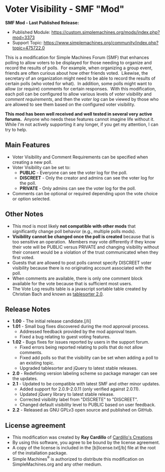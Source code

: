 # Voter Visibility - SMF "Mod"

**SMF Mod - Last Published Release:**
  - Published Module: https://custom.simplemachines.org/mods/index.php?mod=3373
  - Support Topic: https://www.simplemachines.org/community/index.php?topic=475722.0

This is a modification for Simple Machines Forum (SMF) that enhances polling to allow voters to be displayed for those needing to organize and record the results of polls.  For example, when organizing a group event, friends are often curious about how other friends voted.  Likewise, the secretary of an organization might need to be able to record the results of certain polls (who voted for what).  In addition, some polls might want to allow (or require) comments for certain responses.  With this modification, each poll can be configured to allow various levels of _voter visibility_ and _comment requirements_, and then the _voter log_ can be viewed by those who are allowed to see them based on the configured voter visibility.

**This mod has been well received and well tested in several very active forums.**  Anyone who needs these features cannot imagine life without it.  While I'm not actively supporting it any longer, if you get my attention, I can try to help.

## Main Features
  - Voter Visibility and Comment Requirements can be specified when creating a new poll.
  - Voter Visibility can be set to:
    - **PUBLIC** - Everyone can see the voter log for the poll.
    - **DISCREET** - Only the creator and admins can see the voter log for the poll.
    - **PRIVATE** - Only admins can see the voter log for the poll.
  - Comments can be optional or required depending upon the vote choice or option selected.

## Other Notes
  - This mod is most likely **not compatible with other mods** that significantly change poll behavior (e.g., multiple polls mods).
  - **Visibility cannot be changed once the poll is created** because that is too sensitive an operation.  Members may vote differently if they know their vote will be PUBLIC versus PRIVATE and changing visibility without their consent would be a violation of the trust communicated when they first voted.
  - Guests that are allowed to post polls cannot specify DISCREET voter visibility because there is no originating account associated with the poll.
  - When comments are available, there is only one comment block available for the vote because that is sufficient most users.
  - The Vote Log results table is a javascript sortable table created by Christian Bach and known as [tablesorter 2.0](http://tablesorter.com/).

## Release Notes
  - **1.00** - The initial release candidate.[/li]
  - **1.01** - Small bug fixes discovered during the mod approval process.
    - Addressed feedback provided by the mod approval team.
    - Fixed a bug relating to guest voting features.
  - **1.02** - Bugs fixes for issues reported by users in the support forum.
    - Fixed errors being reported relating to polls that do not allow comments.
    - Fixed add polls so that the visibility can be set when adding a poll to an existing topic.
    - Upgraded tablesorter and jQuery to latest stable releases.
  - **2.0** - Redefining version labeling scheme so package manager can see the updates.
  - **2.1** - Updated to be compatible with latest SMF and other minor updates.
    - Added support for 2.0.9-2.0.11 (only verified against 2.0.11).
    - Updated jQuery library to latest stable release.
    - Corrected visibility label from "DISCRETE" to "DISCREET".
    - Changed default visibility level to PUBLIC based on user feedback.
  - **2.2** - Released as GNU GPLv3 open source and published on GitHub.

## License agreement
  - This modification was created by **Ray Cardillo** of [Cardillo's Creations](https://CardillosCreations.com)
  - By using this software, you agree to be bound by the license agreement.
  - A copy of the license is included in the [b]license.txt[/b] file at the root of the installation package.
  - Simple Machines<sup>®</sup> is authorized to distribute this modification on SimpleMachines.org and any other medium.
